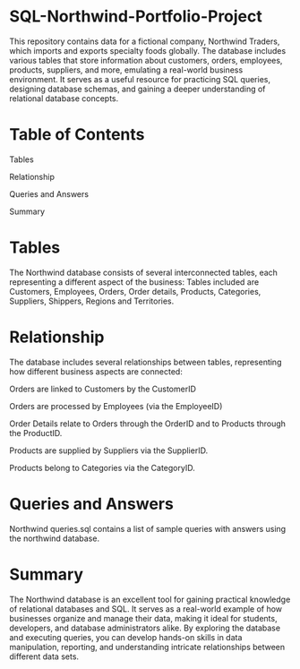 # SQL-Northwind-Portfolio-Project

This repository contains data for a fictional company, Northwind Traders, which imports and exports specialty foods globally. The database includes various tables that store information about customers, orders, employees, products, suppliers, and more, emulating a real-world business environment. It serves as a useful resource for practicing SQL queries, designing database schemas, and gaining a deeper understanding of relational database concepts.


# Table of Contents
Tables

Relationship

Queries and Answers

Summary

# Tables 
The Northwind database consists of several interconnected tables, each representing a different aspect of the business:
Tables included are Customers, Employees, Orders, Order details, Products, Categories, Suppliers, Shippers, Regions and Territories.

# Relationship

The database includes several relationships between tables, representing how different business aspects are connected:

Orders are linked to Customers by the CustomerID

Orders are processed by Employees (via the EmployeeID)

Order Details relate to Orders through the OrderID and to Products through the ProductID.

Products are supplied by Suppliers via the SupplierID.

Products belong to Categories via the CategoryID.

# Queries and Answers
Northwind queries.sql contains a list of sample queries with answers using the northwind database. 

# Summary
The Northwind database is an excellent tool for gaining practical knowledge of relational databases and SQL. It serves as a real-world example of how businesses organize and manage their data, making it ideal for students, developers, and database administrators alike. By exploring the database and executing queries, you can develop hands-on skills in data manipulation, reporting, and understanding intricate relationships between different data sets.
